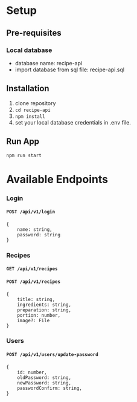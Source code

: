 # Setup
## Pre-requisites
### Local database
- database name: recipe-api
- import database from sql file: recipe-api.sql
 
## Installation
1. clone repository
2. `cd recipe-api`
3. `npm install`
4. set your local database credentials in .env file. 

## Run App
`npm run start`


# Available Endpoints
### Login
#### `POST /api/v1/login`
```
{
    name: string,
    password: string
}
```

### Recipes
#### `GET /api/v1/recipes`
#### `POST /api/v1/recipes`
```
{
    title: string,
    ingredients: string,
    preparation: string,
    portion: number,
    image?: File
}
```

### Users
#### `POST /api/v1/users/update-password`
```
{
    id: number,
    oldPassword: string,
    newPassword: string,
    passwordConfirm: string,
}
```

